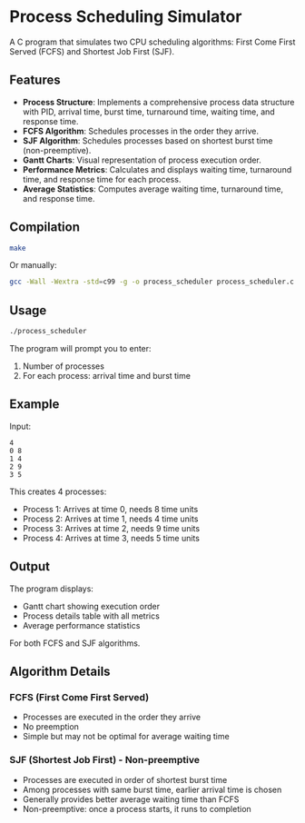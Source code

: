 # Process Scheduling Simulator

A C program that simulates two CPU scheduling algorithms: First Come First Served (FCFS) and Shortest Job First (SJF).

## Features

- **Process Structure**: Implements a comprehensive process data structure with PID, arrival time, burst time, turnaround time, waiting time, and response time.
- **FCFS Algorithm**: Schedules processes in the order they arrive.
- **SJF Algorithm**: Schedules processes based on shortest burst time (non-preemptive).
- **Gantt Charts**: Visual representation of process execution order.
- **Performance Metrics**: Calculates and displays waiting time, turnaround time, and response time for each process.
- **Average Statistics**: Computes average waiting time, turnaround time, and response time.

## Compilation

```bash
make
```

Or manually:
```bash
gcc -Wall -Wextra -std=c99 -g -o process_scheduler process_scheduler.c
```

## Usage

```bash
./process_scheduler
```

The program will prompt you to enter:
1. Number of processes
2. For each process: arrival time and burst time

## Example

Input:
```
4
0 8
1 4
2 9
3 5
```

This creates 4 processes:
- Process 1: Arrives at time 0, needs 8 time units
- Process 2: Arrives at time 1, needs 4 time units  
- Process 3: Arrives at time 2, needs 9 time units
- Process 4: Arrives at time 3, needs 5 time units

## Output

The program displays:
- Gantt chart showing execution order
- Process details table with all metrics
- Average performance statistics

For both FCFS and SJF algorithms.

## Algorithm Details

### FCFS (First Come First Served)
- Processes are executed in the order they arrive
- No preemption
- Simple but may not be optimal for average waiting time

### SJF (Shortest Job First) - Non-preemptive
- Processes are executed in order of shortest burst time
- Among processes with same burst time, earlier arrival time is chosen
- Generally provides better average waiting time than FCFS
- Non-preemptive: once a process starts, it runs to completion

